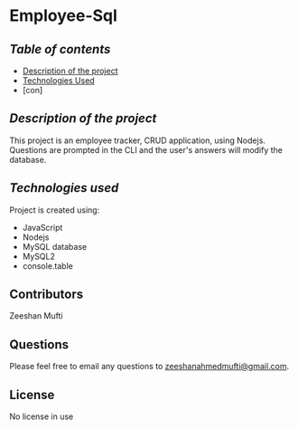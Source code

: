 # Employee-Sql

## **_Table of contents_**
* [Description of the project](#description-of-the-project)
* [Technologies Used](#technologies-used)
* [con]


## **_Description of the project_**
This project is an employee tracker, CRUD application, using Nodejs. Questions are prompted in the CLI and the user's answers will modify the database.

## **_Technologies used_**
Project is created using:
* JavaScript
* Nodejs
* MySQL database
* MySQL2
* console.table


## Contributors
Zeeshan Mufti

## Questions
Please feel free to email any questions to zeeshanahmedmufti@gmail.com. 

## License
No license in use



